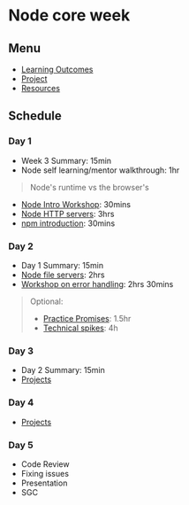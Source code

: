 # Node core week

## Menu

- [Learning Outcomes](./learning-outcomes.md)
- [Project](./project.md)
- [Resources](./resources)

## Schedule

### Day 1

- Week 3 Summary: 15min
- Node self learning/mentor walkthrough: 1hr
> Node's runtime vs the browser's
- [Node Intro Workshop](https://github.com/WebAhead/node-introduction): 30mins
- [Node HTTP servers](https://github.com/oliverjam/node-http-server): 3hrs
- [npm introduction](https://github.com/WebAhead/npm-introduction): 30mins


### Day 2

- Day 1 Summary: 15min
- [Node file servers](https://github.com/WebAhead/node-file-server): 2hrs
- [Workshop on error handling](https://github.com/oliverjam/learn-node-error-handling/blob/master/package.json): 2hrs 30mins

> Optional:
> - [Practice Promises](https://github.com/oliverjam/promise-practice): 1.5hr
> - [Technical spikes](./spikes.md): 4h

### Day 3

- Day 2 Summary: 15min
- [Projects](./project.md)

### Day 4
- [Projects](./project.md)

### Day 5

- Code Review
- Fixing issues
- Presentation
- SGC
